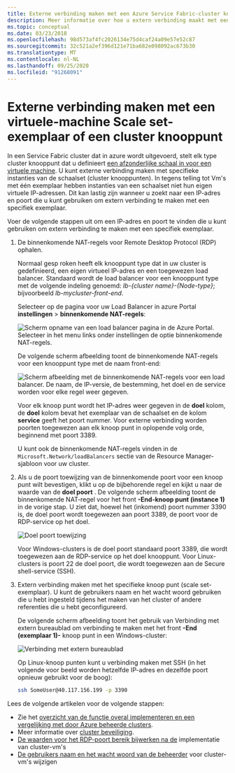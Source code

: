 ```yaml
---
title: Externe verbinding maken met een Azure Service Fabric-cluster knooppunt
description: Meer informatie over hoe u extern verbinding maakt met een exemplaar van een schaalset (een Service Fabric cluster knooppunt).
ms.topic: conceptual
ms.date: 03/23/2018
ms.openlocfilehash: 98d573af4fc2026134e75d4caf24a09e57e52c87
ms.sourcegitcommit: 32c521a2ef396d121e71ba682e098092ac673b30
ms.translationtype: MT
ms.contentlocale: nl-NL
ms.lasthandoff: 09/25/2020
ms.locfileid: "91268091"
---
```

# <a name="remote-connect-to-a-virtual-machine-scale-set-instance-or-a-cluster-node"></a>Externe verbinding maken met een virtuele-machine Scale set-exemplaar of een cluster knooppunt
In een Service Fabric cluster dat in azure wordt uitgevoerd, stelt elk type cluster knooppunt dat u definieert [een afzonderlijke schaal in voor een virtuele machine](service-fabric-cluster-nodetypes.md).  U kunt externe verbinding maken met specifieke instanties van de schaalset (cluster knooppunten).  In tegens telling tot Vm's met één exemplaar hebben instanties van een schaalset niet hun eigen virtuele IP-adressen. Dit kan lastig zijn wanneer u zoekt naar een IP-adres en poort die u kunt gebruiken om extern verbinding te maken met een specifiek exemplaar.

Voer de volgende stappen uit om een IP-adres en poort te vinden die u kunt gebruiken om extern verbinding te maken met een specifiek exemplaar.

1. De binnenkomende NAT-regels voor Remote Desktop Protocol (RDP) ophalen.

    Normaal gesp roken heeft elk knooppunt type dat in uw cluster is gedefinieerd, een eigen virtueel IP-adres en een toegewezen load balancer. Standaard wordt de load balancer voor een knooppunt type met de volgende indeling genoemd: *lb-{cluster name}-{Node-type}*; bijvoorbeeld *lb-mycluster-front-end*. 
    
    Selecteer op de pagina voor uw Load Balancer in azure Portal **instellingen**  >  **binnenkomende NAT-regels**: 

    ![Scherm opname van een load balancer pagina in de Azure Portal. Selecteer in het menu links onder instellingen de optie binnenkomende NAT-regels.](./media/service-fabric-cluster-remote-connect-to-azure-cluster-node/lb-window.png)

    De volgende scherm afbeelding toont de binnenkomende NAT-regels voor een knooppunt type met de naam front-end: 

    ![Scherm afbeelding met de binnenkomende NAT-regels voor een load balancer. De naam, de IP-versie, de bestemming, het doel en de service worden voor elke regel weer gegeven.](./media/service-fabric-cluster-remote-connect-to-azure-cluster-node/nat-rules.png)

    Voor elk knoop punt wordt het IP-adres weer gegeven in de **doel** kolom, de **doel** kolom bevat het exemplaar van de schaalset en de kolom **service** geeft het poort nummer. Voor externe verbinding worden poorten toegewezen aan elk knoop punt in oplopende volg orde, beginnend met poort 3389.

    U kunt ook de binnenkomende NAT-regels vinden in de `Microsoft.Network/loadBalancers` sectie van de Resource Manager-sjabloon voor uw cluster.
    
2. Als u de poort toewijzing van de binnenkomende poort voor een knoop punt wilt bevestigen, klikt u op de bijbehorende regel en kijkt u naar de waarde van de **doel poort** . De volgende scherm afbeelding toont de binnenkomende NAT-regel voor het front **-End-knoop punt (instance 1)** in de vorige stap. U ziet dat, hoewel het (inkomend) poort nummer 3390 is, de doel poort wordt toegewezen aan poort 3389, de poort voor de RDP-service op het doel.  

    ![Doel poort toewijzing](./media/service-fabric-cluster-remote-connect-to-azure-cluster-node/port-mapping.png)

    Voor Windows-clusters is de doel poort standaard poort 3389, die wordt toegewezen aan de RDP-service op het doel knooppunt. Voor Linux-clusters is poort 22 de doel poort, die wordt toegewezen aan de Secure shell-service (SSH).

3. Extern verbinding maken met het specifieke knoop punt (scale set-exemplaar). U kunt de gebruikers naam en het wacht woord gebruiken die u hebt ingesteld tijdens het maken van het cluster of andere referenties die u hebt geconfigureerd. 

    De volgende scherm afbeelding toont het gebruik van Verbinding met extern bureaublad om verbinding te maken met het front **-End (exemplaar 1)-** knoop punt in een Windows-cluster:
    
    ![Verbinding met extern bureaublad](./media/service-fabric-cluster-remote-connect-to-azure-cluster-node/rdp-connect.png)

    Op Linux-knoop punten kunt u verbinding maken met SSH (in het volgende voor beeld worden hetzelfde IP-adres en dezelfde poort opnieuw gebruikt voor de boog):

    ``` bash
    ssh SomeUser@40.117.156.199 -p 3390
    ```


Lees de volgende artikelen voor de volgende stappen:
* Zie het [overzicht van de functie overal implementeren en een vergelijking met door Azure beheerde clusters](service-fabric-deploy-anywhere.md).
* Meer informatie over [cluster beveiliging](service-fabric-cluster-security.md).
* [De waarden voor het RDP-poort bereik bijwerken na de](./scripts/service-fabric-powershell-change-rdp-port-range.md) implementatie van cluster-vm's
* [De gebruikers naam en het wacht woord van de beheerder](./scripts/service-fabric-powershell-change-rdp-user-and-pw.md) voor cluster-vm's wijzigen

